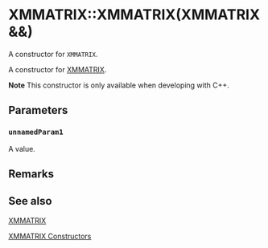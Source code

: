 # XMMATRIX::XMMATRIX(XMMATRIX &&)

A constructor for `XMMATRIX`.

A constructor for [XMMATRIX](https://learn.microsoft.com/windows/desktop/api/directxmath/ns-directxmath-xmmatrix).

**Note** This constructor is only available when developing with C++.

## Parameters

### `unnamedParam1`

A value.

## Remarks

## See also

[XMMATRIX](https://learn.microsoft.com/windows/desktop/api/directxmath/ns-directxmath-xmmatrix)

[XMMATRIX Constructors](https://learn.microsoft.com/windows/desktop/dxmath/xmmatrix-ctor)